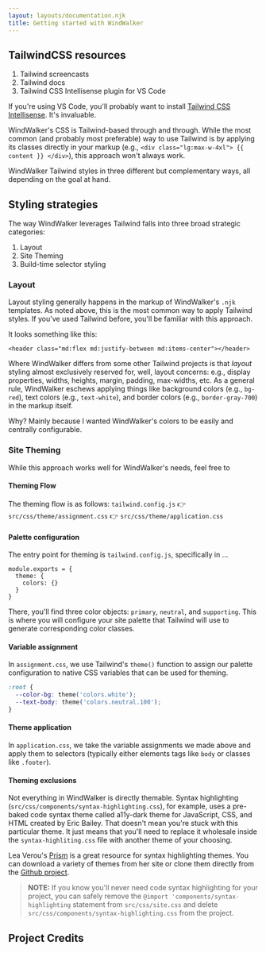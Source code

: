 ```yaml
---
layout: layouts/documentation.njk
title: Getting started with WindWalker
---
```


## TailwindCSS resources

1. Tailwind screencasts
2. Tailwind docs
3. Tailwind CSS Intellisense plugin for VS Code

If you're using VS Code, you'll probably want to install [Tailwind CSS Intellisense](https://marketplace.visualstudio.com/items?itemName=bradlc.vscode-tailwindcss). It's invaluable. 


WindWalker's CSS is Tailwind-based through and through. While the most common (and probably most preferable) way to use Tailwind is by applying its classes directly in your markup (e.g., `<div class="lg:max-w-4xl"> {{ content }} </div>`), this approach won't always work.

 WindWalker Tailwind styles in three different but complementary ways, all depending on the goal at hand. 

## Styling strategies
The way WindWalker leverages Tailwind falls into three broad strategic categories:

1. Layout
2. Site Theming
3. Build-time selector styling

### Layout
Layout styling generally happens in the markup of WindWalker's `.njk` templates. As noted above, this is the most common way to apply Tailwind styles. If you've used Tailwind before, you'll be familiar with this approach. 

It looks something like this:

```markup
<header class="md:flex md:justify-between md:items-center"></header>
```
Where WindWalker differs from some other Tailwind projects is that _layout_ styling almost exclusively reserved for, well, layout concerns: e.g., display properties, widths, heights, margin, padding, max-widths, etc. As a general rule, WindWalker eschews applying things like background colors (e.g., `bg-red`), text colors (e.g., `text-white`), and border colors (e.g., `border-gray-700`) in the markup itself. 

Why? Mainly because I wanted WindWalker's colors to be easily and centrally configurable.  

### Site Theming

While this approach works well for WindWalker's needs, feel free to 

#### Theming Flow

The theming flow is as follows:
`tailwind.config.js` 👉 `src/css/theme/assignment.css` 👉 `src/css/theme/application.css`


#### Palette configuration

The entry point for theming is `tailwind.config.js`, specifically in ...

```markup
module.exports = {
  theme: {
    colors: {}  
  }
}
```
There, you'll find three color objects: `primary`, `neutral`, and `supporting`. This is where you will configure your site palette that Tailwind will use to generate corresponding color classes. 

#### Variable assignment

In `assignment.css`, we use Tailwind's `theme()` function to assign our 
palette configuration to native CSS variables that can be used for theming. 

```css
:root {
  --color-bg: theme('colors.white');
  --text-body: theme('colors.neutral.100');
}
```

#### Theme application

In `application.css`, we take the variable assignments we made above and apply them to selectors (typically either elements tags like `body` or classes like `.footer`).

#### Theming exclusions

Not everything in WindWalker is directly themable. Syntax highlighting (`src/css/components/syntax-highlighting.css`), for example, uses a pre-baked code syntax theme called a11y-dark theme for JavaScript, CSS, and HTML created by Eric Bailey. That doesn't mean you're stuck with this particular theme. It just means that you'll need to replace it wholesale inside the `syntax-highliting.css` file with another theme of your choosing. 

Lea Verou's [Prism](https://prismjs.com/) is a great resource for syntax highlighting themes. You can download a variety of themes from her site or clone them directly from the [Github project](https://github.com/PrismJS/prism/blob/gh-pages/themes/).

> **NOTE:** If you know you'll never need code syntax highlighting for your project, you can safely remove the `@import 'components/syntax-highlighting` statement from `src/css/site.css` and delete `src/css/components/syntax-highlighting.css` from the project.

## Project Credits
